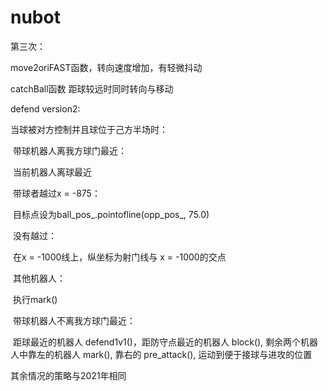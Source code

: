 # nubot



第三次：

move2oriFAST函数，转向速度增加，有轻微抖动

catchBall函数 距球较远时同时转向与移动

 

defend version2:

当球被对方控制并且球位于己方半场时：

​	带球机器人离我方球门最近：

​		当前机器人离球最近

​			带球者越过x = -875：

​				目标点设为ball_pos_.pointofline(opp_pos_, 75.0)

​			没有越过：

​				在x = -1000线上，纵坐标为射门线与 x = -1000的交点

​		其他机器人：

​				执行mark()

​	带球机器人不离我方球门最近：

​		距球最近的机器人 defend1v1()，距防守点最近的机器人 block(), 剩余两个机器人中靠左的机器人 mark(), 靠右的 pre_attack(), 运动到便于接球与进攻的位置

其余情况的策略与2021年相同

